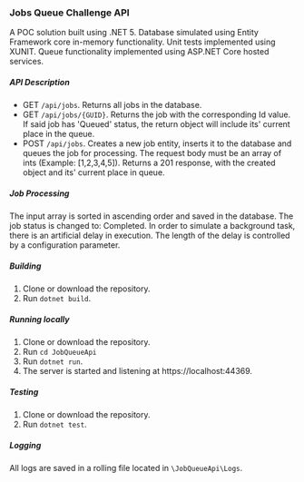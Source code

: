 ### Jobs Queue Challenge API

A POC solution built using .NET 5. Database simulated using Entity Framework core in-memory functionality. Unit tests implemented using XUNIT.
Queue functionality implemented using ASP.NET Core hosted services.

##### API Description
- GET `/api/jobs`. Returns all jobs in the database.
- GET `/api/jobs/{GUID}`. Returns the job with the corresponding Id value. If said job has 'Queued' status, the return object will include its' current place in the queue.
- POST `/api/jobs`. Creates a new job entity, inserts it to the database and queues the job for processing. The request body must be an array of ints (Example: [1,2,3,4,5]). Returns a 201 response, with the created object and its' current place in queue.

##### Job Processing
The input array is sorted in ascending order and saved in the database. The job status is changed to: Completed.
In order to simulate a background task, there is an artificial delay in execution. The length of the delay is controlled by a configuration parameter.

##### Building
1. Clone or download the repository.
2. Run `dotnet build`.

##### Running locally
1. Clone or download the repository.
2. Run `cd JobQueueApi`
3. Run `dotnet run`.
4. The server is started and listening at https://localhost:44369.

##### Testing
1. Clone or download the repository.
2. Run `dotnet test`.

##### Logging
All logs are saved in a rolling file located in `\JobQueueApi\Logs`.

